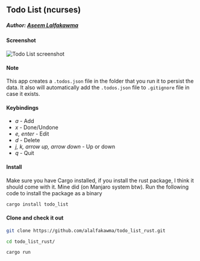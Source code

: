 ## Todo List (ncurses)
##### Author: [Aseem Lalfakawma](https://github.com/alalfakawma)

#### Screenshot
![Todo List screenshot](https://i.imgur.com/jAsnvX7.png)

#### Note
This app creates a `.todos.json` file in the folder that you run it to persist the data. It also will automatically add the `.todos.json` file to `.gitignore` file in case it exists.

#### Keybindings
- _a_ - Add
- _x_ - Done/Undone
- _e, enter_ - Edit
- _d_ - Delete
- _j, k, arrow up, arrow down_ - Up or down
- _q_ - Quit

#### Install
Make sure you have Cargo installed, if you install the rust package, I think it should come with it. Mine did (on Manjaro system btw).
Run the following code to install the package as a binary

```bash
cargo install todo_list
```

#### Clone and check it out

```bash
git clone https://github.com/alalfakawma/todo_list_rust.git
```

```bash
cd todo_list_rust/
```

```bash
cargo run
```
